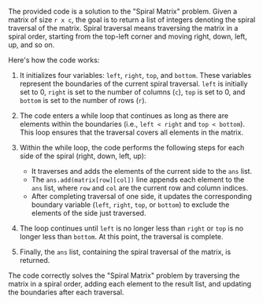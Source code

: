 The provided code is a solution to the "Spiral Matrix" problem. Given a matrix of size `r x c`, the goal is to return a list of integers denoting the spiral traversal of the matrix. Spiral traversal means traversing the matrix in a spiral order, starting from the top-left corner and moving right, down, left, up, and so on.

Here's how the code works:

1. It initializes four variables: `left`, `right`, `top`, and `bottom`. These variables represent the boundaries of the current spiral traversal. `left` is initially set to 0, `right` is set to the number of columns (`c`), `top` is set to 0, and `bottom` is set to the number of rows (`r`).

2. The code enters a while loop that continues as long as there are elements within the boundaries (i.e., `left < right` and `top < bottom`). This loop ensures that the traversal covers all elements in the matrix.

3. Within the while loop, the code performs the following steps for each side of the spiral (right, down, left, up):
   - It traverses and adds the elements of the current side to the `ans` list.
   - The `ans.add(matrix[row][col])` line appends each element to the `ans` list, where `row` and `col` are the current row and column indices.
   - After completing traversal of one side, it updates the corresponding boundary variable (`left`, `right`, `top`, or `bottom`) to exclude the elements of the side just traversed.

4. The loop continues until `left` is no longer less than `right` or `top` is no longer less than `bottom`. At this point, the traversal is complete.

5. Finally, the `ans` list, containing the spiral traversal of the matrix, is returned.

The code correctly solves the "Spiral Matrix" problem by traversing the matrix in a spiral order, adding each element to the result list, and updating the boundaries after each traversal.